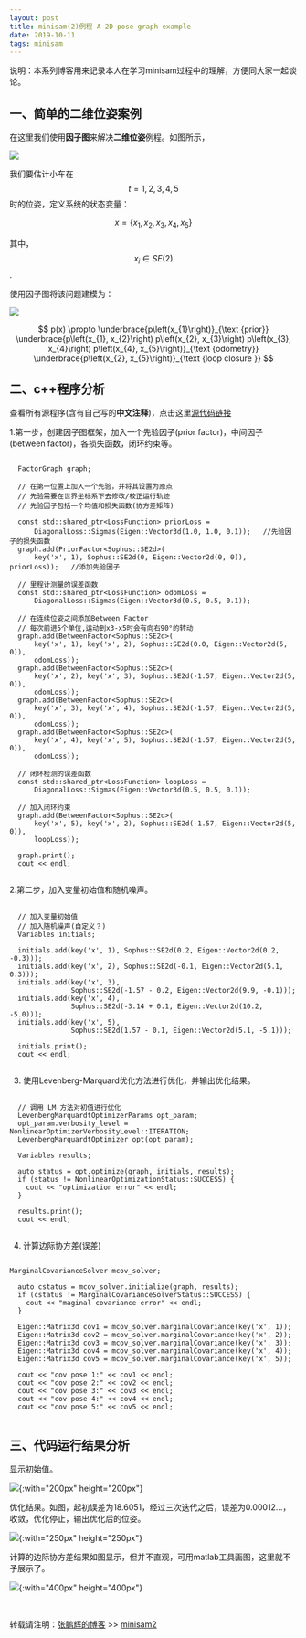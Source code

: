 ```yaml
---
layout: post
title: minisam(2)例程 A 2D pose-graph example
date: 2019-10-11
tags: minisam
---
```


说明：本系列博客用来记录本人在学习minisam过程中的理解，方便同大家一起谈论。

## 一、简单的二维位姿案例

在这里我们使用**因子图**来解决**二维位姿**例程。如图所示，

![](/images/posts/minisam/1.png)

我们要估计小车在$$t=1,2,3,4,5 $$时的位姿，定义系统的状态变量：

$$
x=\left\{x_{1}, x_{2}, x_{3}, x_{4}, x_{5}\right\}
$$

其中，$$x_{i} \in SE(2)$$. 

使用因子图将该问题建模为：

![](/images/posts/minisam/2.png)

$$
p(x) \propto \underbrace{p\left(x_{1}\right)}_{\text {prior}} \underbrace{p\left(x_{1}, x_{2}\right) p\left(x_{2}, x_{3}\right) p\left(x_{3}, x_{4}\right) p\left(x_{4}, x_{5}\right)}_{\text {odometry}} \underbrace{p\left(x_{2}, x_{5}\right)}_{\text {loop closure }}
$$

## 二、c++程序分析

查看所有源程序(含有自己写的**中文注释**)，点击这里[源代码链接](https://github.com/danielzph/minisam/blob/master/examples/cpp/pose_graph_example.cpp)

 1.第一步，创建因子图框架，加入一个先验因子(prior factor)，中间因子(between factor)，各损失函数，闭环约束等。


```

  FactorGraph graph;

  // 在第一位置上加入一个先验，并将其设置为原点
  // 先验需要在世界坐标系下去修改/校正运行轨迹
  // 先验因子包括一个均值和损失函数(协方差矩阵)

  const std::shared_ptr<LossFunction> priorLoss =
      DiagonalLoss::Sigmas(Eigen::Vector3d(1.0, 1.0, 0.1));   //先验因子的损失函数
  graph.add(PriorFactor<Sophus::SE2d>(
      key('x', 1), Sophus::SE2d(0, Eigen::Vector2d(0, 0)), priorLoss));   //添加先验因子

  // 里程计测量的误差函数
  const std::shared_ptr<LossFunction> odomLoss =
      DiagonalLoss::Sigmas(Eigen::Vector3d(0.5, 0.5, 0.1));

  // 在连续位姿之间添加Between Factor
  // 每次前进5个单位,运动到x3-x5时会有向右90°的转动
  graph.add(BetweenFactor<Sophus::SE2d>(
      key('x', 1), key('x', 2), Sophus::SE2d(0.0, Eigen::Vector2d(5, 0)),
      odomLoss));
  graph.add(BetweenFactor<Sophus::SE2d>(
      key('x', 2), key('x', 3), Sophus::SE2d(-1.57, Eigen::Vector2d(5, 0)),
      odomLoss));
  graph.add(BetweenFactor<Sophus::SE2d>(
      key('x', 3), key('x', 4), Sophus::SE2d(-1.57, Eigen::Vector2d(5, 0)),
      odomLoss));
  graph.add(BetweenFactor<Sophus::SE2d>(
      key('x', 4), key('x', 5), Sophus::SE2d(-1.57, Eigen::Vector2d(5, 0)),
      odomLoss));

  // 闭环检测的误差函数
  const std::shared_ptr<LossFunction> loopLoss =
      DiagonalLoss::Sigmas(Eigen::Vector3d(0.5, 0.5, 0.1));

  // 加入闭环约束
  graph.add(BetweenFactor<Sophus::SE2d>(
      key('x', 5), key('x', 2), Sophus::SE2d(-1.57, Eigen::Vector2d(5, 0)),
      loopLoss));

  graph.print();
  cout << endl;


```

 2.第二步，加入变量初始值和随机噪声。

```

  // 加入变量初始值
  // 加入随机噪声(自定义？) 
  Variables initials;

  initials.add(key('x', 1), Sophus::SE2d(0.2, Eigen::Vector2d(0.2, -0.3)));
  initials.add(key('x', 2), Sophus::SE2d(-0.1, Eigen::Vector2d(5.1, 0.3)));
  initials.add(key('x', 3),
               Sophus::SE2d(-1.57 - 0.2, Eigen::Vector2d(9.9, -0.1)));
  initials.add(key('x', 4),
               Sophus::SE2d(-3.14 + 0.1, Eigen::Vector2d(10.2, -5.0)));
  initials.add(key('x', 5),
               Sophus::SE2d(1.57 - 0.1, Eigen::Vector2d(5.1, -5.1)));

  initials.print();
  cout << endl;


```

3. 使用Levenberg-Marquard优化方法进行优化，并输出优化结果。

```

  // 调用 LM 方法对初值进行优化
  LevenbergMarquardtOptimizerParams opt_param;
  opt_param.verbosity_level = NonlinearOptimizerVerbosityLevel::ITERATION;
  LevenbergMarquardtOptimizer opt(opt_param);

  Variables results;

  auto status = opt.optimize(graph, initials, results);
  if (status != NonlinearOptimizationStatus::SUCCESS) {
    cout << "optimization error" << endl;
  }

  results.print();
  cout << endl;


```


4. 计算边际协方差(误差)

```

MarginalCovarianceSolver mcov_solver;

  auto cstatus = mcov_solver.initialize(graph, results);
  if (cstatus != MarginalCovarianceSolverStatus::SUCCESS) {
    cout << "maginal covariance error" << endl;
  }

  Eigen::Matrix3d cov1 = mcov_solver.marginalCovariance(key('x', 1));
  Eigen::Matrix3d cov2 = mcov_solver.marginalCovariance(key('x', 2));
  Eigen::Matrix3d cov3 = mcov_solver.marginalCovariance(key('x', 3));
  Eigen::Matrix3d cov4 = mcov_solver.marginalCovariance(key('x', 4));
  Eigen::Matrix3d cov5 = mcov_solver.marginalCovariance(key('x', 5));

  cout << "cov pose 1:" << cov1 << endl;
  cout << "cov pose 2:" << cov2 << endl;
  cout << "cov pose 3:" << cov3 << endl;
  cout << "cov pose 4:" << cov4 << endl;
  cout << "cov pose 5:" << cov5 << endl;


```

## 三、代码运行结果分析

显示初始值。

![](/images/posts/minisam/3.png){:with="200px" height="200px"}


优化结果。如图，起初误差为18.6051，经过三次迭代之后，误差为0.00012...，收敛，优化停止，输出优化后的位姿。

![](/images/posts/minisam/4.png){:with="250px" height="250px"}

计算的边际协方差结果如图显示，但并不直观，可用matlab工具画图，这里就不予展示了。

![](/images/posts/minisam/5.png){:with="400px" height="400px"}





<br>

转载请注明：[张鹏辉的博客](http://danielzph.github.io) >> [minisam2](https://danielzph.github.io/2019/10/minisam2/)




